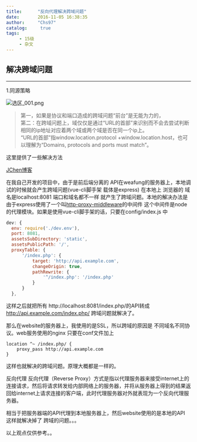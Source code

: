 ```yaml
---
title:      "反向代理解决跨域问题"
date:       2016-11-05 16:38:35
author:     "Chs97"
catalog:     true
tags:
     - 15级
     - 杂文
---
```


## 解决跨域问题 ##
---
1.同源策略


![选区_001.png][1]
>第一，如果是协议和端口造成的跨域问题“前台”是无能为力的，<br>第二：在跨域问题上，域仅仅是通过“URL的首部”来识别而不会去尝试判断相同的ip地址对应着两个域或两个域是否在同一个ip上。<br>
“URL的首部”指window.location.protocol +window.location.host，也可以理解为“Domains, protocols and ports must match”。

这里提供了一些解决方法

[JChen博客](http://www.cnblogs.com/JChen666/p/3399951.html)

在我自己开发的项目中，由于是前后端分离的 API在weafung的服务器上，本地调试的时候就会产生跨域问题(vue-cli脚手架 载体是express)
在本地上 浏览器的 域名是localhost:8081 端口和域名都不一样 就产生了跨域问题。本地的解决办法是 由于express使用了一个叫[http-proxy-middleware](https://github.com/chimurai/http-proxy-middleware)的中间件 这个中间件是node的代理模块。如果是使用vue-cli脚手架的话，只要在config/index.js 中
````javaScript
dev: {
  env: require('./dev.env'),
  port: 8081,
  assetsSubDirectory: 'static',
  assetsPublicPath: '/',
  proxyTable: {
      '/index.php': {
          target: 'http://api.example.com',
          changeOrigin: true,
          pathRewrite: {
              '^/index.php': '/index.php'
          }
      }
  },

````

这样之后就把所有 http://localhost:8081/index.php/的API转成 http://api.example.com/index.php/ 跨域问题就解决了。

那么在website的服务器上，我使用的是SSL，所以跨域的原因是 不同域名不同协议。web服务使用的nginx 只要在conf文件加上
````
location ^~ /index.php/ {
    proxy_pass http://api.example.com   
}
````
这样也就解决的跨域问题。原理大概都是一样的。

反向代理 反向代理（Reverse Proxy）方式是指以代理服务器来接受internet上的连接请求，然后将请求转发给内部网络上的服务器，并将从服务器上得到的结果返回给internet上请求连接的客户端，此时代理服务器对外就表现为一个反向代理服务器。

相当于把服务器端的API代理到本地服务器上，然后website使用的是本地的API 这样就解决掉了 跨域的问题。。。




以上观点仅供参考。。


  [1]: 001.png
